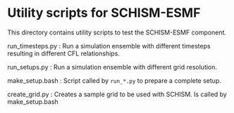 # Utility scripts for SCHISM-ESMF

This directory contains utility scripts to test the
SCHISM-ESMF component.

run_timesteps.py
: Run a simulation ensemble with different timesteps
  resulting in different CFL relationships.

run_setups.py
: Run a simulation ensemble with different grid
  resolution.

make_setup.bash
: Script called by `run_*.py` to prepare a complete setup.

create_grid.py
: Creates a sample grid to be used with SCHISM. Is called
  by make_setup.bash
